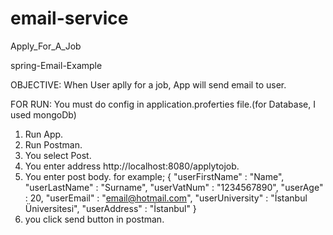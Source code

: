 # email-service
Apply_For_A_Job

spring-Email-Example

OBJECTIVE: When User aplly for a job, App will send email to user.

FOR RUN: You must do config in application.proferties file.(for Database, I used mongoDb)

1. Run App.
2. Run Postman.
3. You select Post.
4. You enter address http://localhost:8080/applytojob.
5. You enter post body.
  for example;
    {
        "userFirstName" : "Name",
        "userLastName" : "Surname",
        "userVatNum" : "1234567890",
        "userAge" : 20,
        "userEmail" : "email@hotmail.com",
        "userUniversity" : "İstanbul Üniversitesi",
        "userAddress" : "İstanbul"
    }
6. you click send button in postman.
